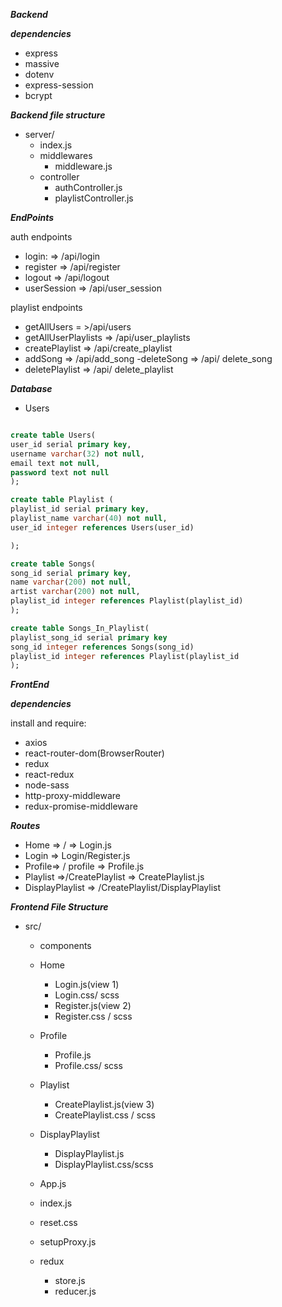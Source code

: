 ***Backend***

***dependencies***
- express
- massive
- dotenv
- express-session 
- bcrypt

***Backend file structure***
- server/
  - index.js
  - middlewares
    - middleware.js
  - controller
       - authController.js
       - playlistController.js

***EndPoints***

auth endpoints
- login: => /api/login
- register => /api/register
- logout => /api/logout
- userSession => /api/user_session

playlist endpoints

- getAllUsers = >/api/users
- getAllUserPlaylists => /api/user_playlists
- createPlaylist => /api/create_playlist
- addSong => /api/add_song
 -deleteSong => /api/ delete_song
- deletePlaylist => /api/ delete_playlist

***Database***

- Users

```sql

create table Users(
user_id serial primary key,
username varchar(32) not null,
email text not null,
password text not null
);

create table Playlist (
playlist_id serial primary key,
playlist_name varchar(40) not null,
user_id integer references Users(user_id)

);

create table Songs(
song_id serial primary key,
name varchar(200) not null,
artist varchar(200) not null,
playlist_id integer references Playlist(playlist_id)
);

create table Songs_In_Playlist(
playlist_song_id serial primary key
song_id integer references Songs(song_id)
playlist_id integer references Playlist(playlist_id
);
```

***FrontEnd***

***dependencies***

install and require:
- axios
- react-router-dom(BrowserRouter)
- redux
- react-redux
- node-sass
- http-proxy-middleware
- redux-promise-middleware

***Routes***
- Home => / => Login.js
- Login => Login/Register.js
- Profile=> / profile => Profile.js
- Playlist =>/CreatePlaylist => CreatePlaylist.js
- DisplayPlaylist => /CreatePlaylist/DisplayPlaylist

***Frontend File Structure***

- src/
  - components
   - Home
     - Login.js(view 1)
     - Login.css/ scss
     - Register.js(view 2)
     - Register.css / scss
    - Profile
        - Profile.js
        - Profile.css/ scss
    - Playlist
      - CreatePlaylist.js(view 3)
      - CreatePlaylist.css / scss
    - DisplayPlaylist
      - DisplayPlaylist.js
      - DisplayPlaylist.css/scss

  - App.js
  - index.js
  - reset.css
  - setupProxy.js
  - redux
    - store.js
    - reducer.js




